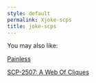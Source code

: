```yaml
---
style: default
permalink: Xjoke-scps
title: joke-scps
---
```

You may also like:

[Painless](http://scp-wiki.net/painless)

[SCP-2507: A Web Of Cliques](http://scp-wiki.net/scp-2507)
